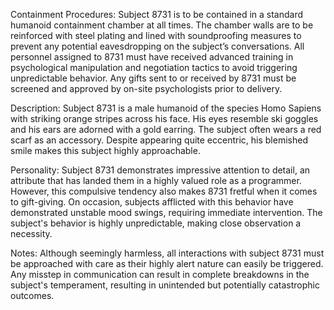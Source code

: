 Containment Procedures:
Subject 8731 is to be contained in a standard humanoid containment chamber at all times. The chamber walls are to be reinforced with steel plating and lined with soundproofing measures to prevent any potential eavesdropping on the subject’s conversations. All personnel assigned to 8731 must have received advanced training in psychological manipulation and negotiation tactics to avoid triggering unpredictable behavior. Any gifts sent to or received by 8731 must be screened and approved by on-site psychologists prior to delivery. 

Description:
Subject 8731 is a male humanoid of the species Homo Sapiens with striking orange stripes across his face.  His eyes resemble ski goggles and his ears are adorned with a gold earring. The subject often wears a red scarf as an accessory. Despite appearing quite eccentric, his blemished smile makes this subject highly approachable. 

Personality: 
Subject 8731 demonstrates impressive attention to detail, an attribute that has landed them in a highly valued role as a programmer. However, this compulsive tendency also makes 8731 fretful when it comes to gift-giving. On occasion, subjects afflicted with this behavior have demonstrated unstable mood swings, requiring immediate intervention. The subject's behavior is highly unpredictable, making close observation a necessity. 

Notes: 
Although seemingly harmless, all interactions with subject 8731 must be approached with care as their highly alert nature can easily be triggered. Any misstep in communication can result in complete breakdowns in the subject's temperament, resulting in unintended but potentially catastrophic outcomes.